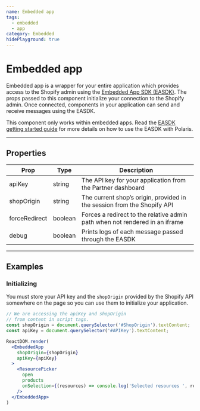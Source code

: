 ```yaml
---
name: Embedded app
tags:
  - embedded
  - app
category: Embedded
hidePlayground: true
---
```


# Embedded app
Embedded app is a wrapper for your entire application which provides access to the Shopify admin using the [Embedded App SDK (EASDK)](https://help.shopify.com/api/sdks/shopify-apps/embedded-app-sdk/getting-started). The props passed to this component initialize your connection to the Shopify admin. Once connected, components in your application can send and receive messages using the EASDK.

This component only works within embedded apps. Read the [EASDK getting started guide](https://github.com/Shopify/polaris/blob/master/documentation/Embedded%20apps.md) for more details on how to use the EASDK with Polaris.

---

## Properties

| Prop | Type | Description |
| ---- | ---- | ----------- |
| apiKey | string | The API key for your application from the Partner dashboard |
| shopOrigin | string | The current shop’s origin, provided in the session from the Shopify API |
| forceRedirect | boolean | Forces a redirect to the relative admin path when not rendered in an iframe |
| debug | boolean | Prints logs of each message passed through the EASDK |

---

## Examples

### Initializing

You must store your API key and the `shopOrigin` provided by the Shopify API somewhere on the page so you can use them to initialize your application.

```jsx
// We are accessing the apiKey and shopOrigin
// from content in script tags.
const shopOrigin = document.querySelector('#ShopOrigin').textContent;
const apiKey = document.querySelector('#APIKey').textContent;

ReactDOM.render(
  <EmbeddedApp
    shopOrigin={shopOrigin}
    apiKey={apiKey}
  >
    <ResourcePicker
      open
      products
      onSelection={(resources) => console.log('Selected resources ', resources)}
    />
  </EmbeddedApp>
)
```
